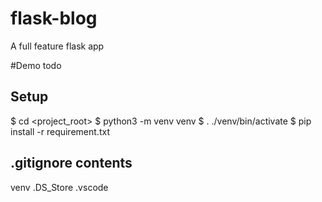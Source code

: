 # flask-blog
A full feature flask app

#Demo
todo

## Setup
$ cd <project_root>
$ python3 -m venv venv
$ . ./venv/bin/activate
$ pip install -r requirement.txt

## .gitignore contents
venv
.DS_Store
.vscode
